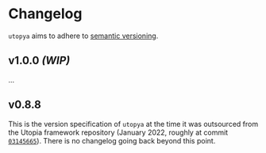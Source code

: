 # Changelog

`utopya` aims to adhere to [semantic versioning](https://semver.org/).


## v1.0.0 *(WIP)*
...


## v0.8.8
This is the version specification of `utopya` at the time it was outsourced from the Utopia framework repository (January 2022, roughly at commit [`03145665`](https://ts-gitlab.iup.uni-heidelberg.de/utopia/utopia/-/commit/03145665dc86f223cbd156b98f4c5dc631abc85b)).
There is no changelog going back beyond this point.

